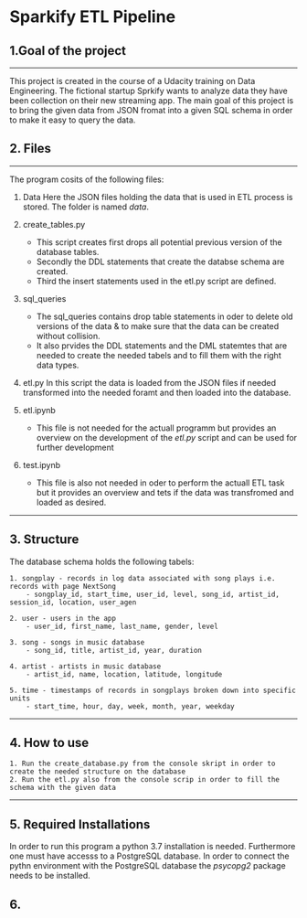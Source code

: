 # Sparkify ETL Pipeline


##  1.Goal of the project 
---
This project is created in the course of a Udacity training on Data Engineering.
The fictional startup Sprkify wants to analyze data they have been collection on their new streaming app.
The main goal of this project is to bring the given data from JSON fromat into a given SQL schema in order to make it easy to query the data.



## 2. Files
---
The program cosits of the following files:

1. Data
Here the JSON files holding the data that is used in ETL process is stored. The folder is named *data*. 

2. create_tables.py 
    * This script creates first drops all potential previous version of the database tables.
    * Secondly the DDL statements that create the databse schema are created. 
    * Third the insert statements used in the etl.py script are defined.
    

3.  sql_queries
    * The sql_queries contains drop table statements in oder to delete old versions of the data & to make sure that the data can be created without collision. 
    * It also prvides the DDL statements and the DML statemtes that are needed to create the needed tabels and to fill them with the right data types. 
    
4. etl.py 
In this script the data is loaded from the JSON files if needed transformed into the needed foramt and then loaded into the database. 

    
5. etl.ipynb 
    * This file is not needed for the actuall programm but provides an overview on the development of the *etl.py* script and can be used for further          development 
    
6. test.ipynb
    * This file is also not needed in oder to perform the actuall ETL task but it provides an overview and tets if the data was transfromed and loaded as desired.
  


---
## 3. Structure 

The database schema holds the following tabels: 

    1. songplay - records in log data associated with song plays i.e. records with page NextSong
        - songplay_id, start_time, user_id, level, song_id, artist_id, session_id, location, user_agen
        
    2. user - users in the app
        - user_id, first_name, last_name, gender, level
        
    3. song - songs in music database
        - song_id, title, artist_id, year, duration
        
    4. artist - artists in music database
        - artist_id, name, location, latitude, longitude
        
    5. time - timestamps of records in songplays broken down into specific units
        - start_time, hour, day, week, month, year, weekday

---
## 4. How to use

    1. Run the create_database.py from the console skript in order to create the needed structure on the database
    2. Run the etl.py also from the console scrip in order to fill the schema with the given data 
    
---

## 5. Required Installations

In order to run this program a python 3.7 installation is needed. Furthermore one must have accesss to a PostgreSQL database.
In order to connect the pythn environment with the PostgreSQL database the *psycopg2* package needs to be installed. 


## 6. 
    


